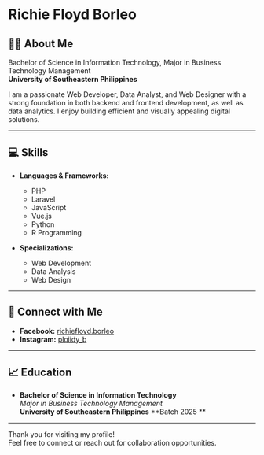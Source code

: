 # Richie Floyd Borleo

## 👨‍💻 About Me

Bachelor of Science in Information Technology, Major in Business Technology Management  
**University of Southeastern Philippines**

I am a passionate Web Developer, Data Analyst, and Web Designer with a strong foundation in both backend and frontend development, as well as data analytics. I enjoy building efficient and visually appealing digital solutions.

---

## 💻 Skills

- **Languages & Frameworks:**  
  - PHP  
  - Laravel  
  - JavaScript  
  - Vue.js  
  - Python  
  - R Programming  

- **Specializations:**  
  - Web Development  
  - Data Analysis  
  - Web Design  

---

## 📱 Connect with Me

- **Facebook:** [richiefloyd.borleo](https://facebook.com/richiefloyd.borleo)
- **Instagram:** [ploiidy_b](https://instagram.com/ploiidy_b)

---

## 📈 Education

- **Bachelor of Science in Information Technology**  
  _Major in Business Technology Management_  
  **University of Southeastern Philippines**
  **Batch 2025 **
---

Thank you for visiting my profile!  
Feel free to connect or reach out for collaboration opportunities.
